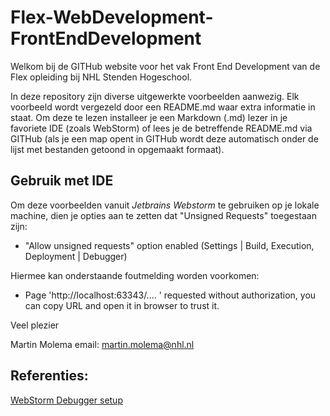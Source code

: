 # Flex-WebDevelopment-FrontEndDevelopment
Welkom bij de GITHub website voor het vak Front End Development van de Flex opleiding bij NHL Stenden Hogeschool.

In deze repository zijn diverse uitgewerkte voorbeelden aanwezig. Elk voorbeeld wordt vergezeld door een README.md
waar extra informatie in staat. Om deze te lezen installeer je een Markdown (.md) lezer in je favoriete IDE (zoals WebStorm)
of lees je de betreffende README.md via GITHub (als je een map opent in GITHub wordt deze automatisch onder de 
lijst met bestanden getoond in opgemaakt formaat).

## Gebruik met IDE
Om deze voorbeelden vanuit *Jetbrains Webstorm* te gebruiken op je lokale machine, dien je opties aan te zetten
dat "Unsigned Requests" toegestaan zijn:
  * "Allow unsigned requests" option enabled (Settings | Build, Execution, Deployment | Debugger)

Hiermee kan onderstaande foutmelding worden voorkomen:
  * Page 'http://localhost:63343/.... ' requested without authorization, you can copy URL and open it in browser to trust it.

Veel plezier

Martin Molema
email: [martin.molema@nhl.nl](mailto:martin.molema@nhl.nl)

## Referenties:
[WebStorm Debugger setup](https://www.jetbrains.com/help/webstorm/configuring-javascript-debugger.html)
